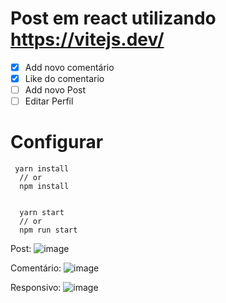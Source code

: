 # Post em react utilizando https://vitejs.dev/

- [x] Add novo comentário 
- [x] Like do comentario 
- [ ] Add novo Post		   
- [ ] Editar Perfil 	   

# Configurar

```
 yarn install
  // or
  npm install
  
```
```
  yarn start
  // or
  npm run start
```

Post:
![image](https://user-images.githubusercontent.com/47642347/211412004-9670c876-d711-4475-b173-8003e09eda8f.png)

Comentário:
![image](https://user-images.githubusercontent.com/47642347/211412116-174dca58-88b2-422b-9cca-e5c0f13b9a18.png)

Responsivo:
![image](https://user-images.githubusercontent.com/47642347/211413056-b52a2408-7fee-4261-98c3-06969b1476d9.png)
